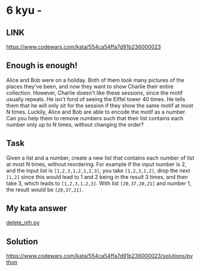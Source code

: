 # 6 kyu - 
## LINK
https://www.codewars.com/kata/554ca54ffa7d91b236000023

## Enough is enough!
Alice and Bob were on a holiday. Both of them took many pictures of the places they've been, and now they want to show Charlie their entire collection. However, Charlie doesn't like these sessions, since the motif usually repeats. He isn't fond of seeing the Eiffel tower 40 times.
He tells them that he will only sit for the session if they show the same motif at most N times. Luckily, Alice and Bob are able to encode the motif as a number. Can you help them to remove numbers such that their list contains each number only up to N times, without changing the order?

## Task
Given a list and a number, create a new list that contains each number of list at most N times, without reordering.
For example if the input number is 2, and the input list is ```[1,2,3,1,2,1,2,3]```, you take ```[1,2,3,1,2]```, drop the next ```[1,2]``` since this would lead to 1 and 2 being in the result 3 times, and then take 3, which leads to ```[1,2,3,1,2,3]```.
With list ```[20,37,20,21]``` and number 1, the result would be ```[20,37,21]```.

## My kata answer

[delete_nth.py](/python/6%20kyu/Delete%20occurrences%20of%20an%20element%20if%20it%20occurs%20more%20than%20n%20times/delete_nth.py)

## Solution

https://www.codewars.com/kata/554ca54ffa7d91b236000023/solutions/python
